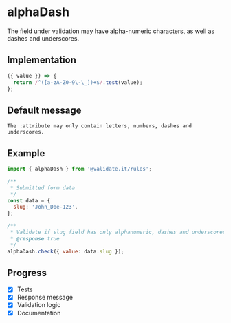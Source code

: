 # alphaDash

The field under validation may have alpha-numeric characters, as well as dashes and underscores.

## Implementation

```js
({ value }) => {
  return /^([a-zA-Z0-9\-\_])+$/.test(value);
};
```

## Default message

```
The :attribute may only contain letters, numbers, dashes and underscores.
```

## Example

```js
import { alphaDash } from '@validate.it/rules';

/**
 * Submitted form data
 */
const data = {
  slug: 'John_Doe-123',
};

/**
 * Validate if slug field has only alphanumeric, dashes and underscores characters
 * @response true
 */
alphaDash.check({ value: data.slug });
```

## Progress

- [x] Tests
- [x] Response message
- [x] Validation logic
- [x] Documentation
